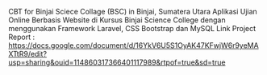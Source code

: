 CBT for Binjai Sciece Collage (BSC) in Binjai, Sumatera Utara
Aplikasi Ujian Online Berbasis Website di Kursus Binjai Science College dengan menggunakan Framework Laravel, CSS Bootstrap dan MySQL
Link Project Report : https://docs.google.com/document/d/16YkV6U5S1OyAK47KFwjW6r9yeMAXTtR9/edit?usp=sharing&ouid=114860317366401117989&rtpof=true&sd=true
